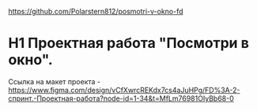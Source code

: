 https://github.com/Polarstern812/posmotri-v-okno-fd

# H1 Проектная работа "Посмотри в окно".

Ссылка на макет проекта - https://www.figma.com/design/vCfXwrcREKdx7cs4aJuHPg/FD%3A-2-спринт.-Проектная-работа?node-id=1-34&t=MfLm76981OIyBb68-0
